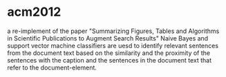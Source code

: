 # acm2012
a re-implement of the paper "Summarizing Figures, Tables and Algorithms in Scientific Publications to Augment Search Results"
Naive Bayes and support vector machine classifiers are uesd to identify relevant sentences from the document text based on the similarity and the proximity of the sentences with the caption and the sentences in the document text that refer to the document-element.
